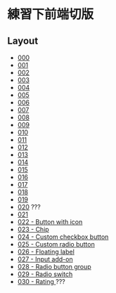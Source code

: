 # 練習下前端切版

## Layout

- [000](https://dopamine908.github.io/FrontLayoutPractice/html/000-030/000.html)
- [001](https://dopamine908.github.io/FrontLayoutPractice/html/000-030/001.html)
- [002](https://dopamine908.github.io/FrontLayoutPractice/html/000-030/002.html)
- [003](https://dopamine908.github.io/FrontLayoutPractice/html/000-030/003.html)
- [004](https://dopamine908.github.io/FrontLayoutPractice/html/000-030/004.html)
- [005](https://dopamine908.github.io/FrontLayoutPractice/html/000-030/005.html)
- [006](https://dopamine908.github.io/FrontLayoutPractice/html/000-030/006.html)
- [007](https://dopamine908.github.io/FrontLayoutPractice/html/000-030/007.html)
- [008](https://dopamine908.github.io/FrontLayoutPractice/html/000-030/008.html)
- [009](https://dopamine908.github.io/FrontLayoutPractice/html/000-030/009.html)
- [010](https://dopamine908.github.io/FrontLayoutPractice/html/000-030/010.html)
- [011](https://dopamine908.github.io/FrontLayoutPractice/html/000-030/011.html)
- [012](https://dopamine908.github.io/FrontLayoutPractice/html/000-030/012.html)
- [013](https://dopamine908.github.io/FrontLayoutPractice/html/000-030/013.html)
- [014](https://dopamine908.github.io/FrontLayoutPractice/html/000-030/014.html)
- [015](https://dopamine908.github.io/FrontLayoutPractice/html/000-030/015.html)
- [016](https://dopamine908.github.io/FrontLayoutPractice/html/000-030/016.html)
- [017](https://dopamine908.github.io/FrontLayoutPractice/html/000-030/017.html)
- [018](https://dopamine908.github.io/FrontLayoutPractice/html/000-030/018.html)
- [019](https://dopamine908.github.io/FrontLayoutPractice/html/000-030/019.html)
- [020](https://dopamine908.github.io/FrontLayoutPractice/html/000-030/020.html) ???
- [021](https://dopamine908.github.io/FrontLayoutPractice/html/000-030/021.html)
- [022 - Button with icon](https://dopamine908.github.io/FrontLayoutPractice/html/000-030/022.html) 
- [023 - Chip](https://dopamine908.github.io/FrontLayoutPractice/html/000-030/023.html) 
- [024 - Custom checkbox button](https://dopamine908.github.io/FrontLayoutPractice/html/000-030/024.html)
- [025 - Custom radio button](https://dopamine908.github.io/FrontLayoutPractice/html/000-030/025.html)
- [026 - Floating label](https://dopamine908.github.io/FrontLayoutPractice/html/000-030/026.html)
- [027 - Input add-on](https://dopamine908.github.io/FrontLayoutPractice/html/000-030/027.html)
- [028 - Radio button group](https://dopamine908.github.io/FrontLayoutPractice/html/000-030/028.html)
- [029 - Radio switch](https://dopamine908.github.io/FrontLayoutPractice/html/000-030/029.html)
- [030 - Rating
](https://dopamine908.github.io/FrontLayoutPractice/html/000-030/030.html) ???